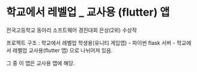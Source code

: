 # 학교에서 레벨업 _ 교사용 (flutter) 앱

전국고등학교 동아리 소프트웨어 경진대회 은상(2위) 수상작

프로젝트 구조 :
학교에서 레벨업 학생용(유니티 게임앱) - 파이썬 flask 서버 - 학교에서 레벨업 교사용(flutter 앱) 으로 나뉘어져 있음.

그 중 이 앱은 교사용 앱에 해당.
